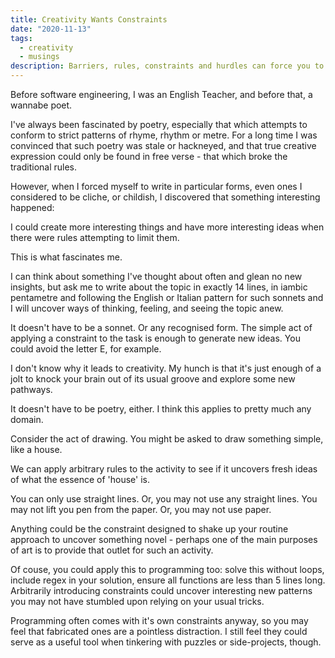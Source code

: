 ```yaml
---
title: Creativity Wants Constraints
date: "2020-11-13"
tags:
  - creativity
  - musings
description: Barriers, rules, constraints and hurdles can force you to come up with interesting and innovative programming solutions to problems
---
```


Before software engineering, I was an English Teacher, and before that, a wannabe poet.

I've always been fascinated by poetry, especially that which attempts to conform to strict patterns of rhyme, rhythm or metre. For a long time I was convinced that such poetry was stale or hackneyed, and that true creative expression could only be found in free verse - that which broke the traditional rules.

However, when I forced myself to write in particular forms, even ones I considered to be cliche, or childish, I discovered that something interesting happened:

I could create more interesting things and have more interesting ideas when there were rules attempting to limit them.

This is what fascinates me.

I can think about something I've thought about often and glean no new insights, but ask me to write about the topic in exactly 14 lines, in iambic pentametre and following the English or Italian pattern for such sonnets and I will uncover ways of thinking, feeling, and seeing the topic anew.

It doesn't have to be a sonnet. Or any recognised form. The simple act of applying a constraint to the task is enough to generate new ideas. You could avoid the letter E, for example.

I don't know why it leads to creativity. My hunch is that it's just enough of a jolt to knock your brain out of its usual groove and explore some new pathways.

It doesn't have to be poetry, either. I think this applies to pretty much any domain.

Consider the act of drawing. You might be asked to draw something simple, like a house.

We can apply arbitrary rules to the activity to see if it uncovers fresh ideas of what the essence of 'house' is.

You can only use straight lines. Or, you may not use any straight lines. You may not lift you pen from the paper. Or, you may not use paper.

Anything could be the constraint designed to shake up your routine approach to uncover something novel - perhaps one of the main purposes of art is to provide that outlet for such an activity.

Of couse, you could apply this to programming too: solve this without loops, include regex in your solution, ensure all functions are less than 5 lines long. Arbitrarily introducing constraints could uncover interesting new patterns you may not have stumbled upon relying on your usual tricks.

Programming often comes with it's own constraints anyway, so you may feel that fabricated ones are a pointless distraction. I still feel they could serve as a useful tool when tinkering with puzzles or side-projects, though.
